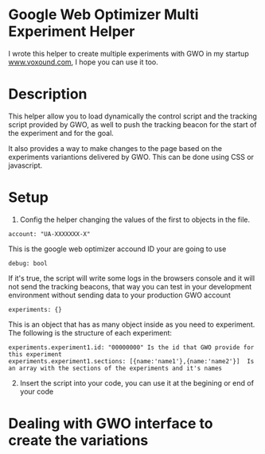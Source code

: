Google Web Optimizer Multi Experiment Helper
============================================
I wrote this helper to create multiple experiments with GWO in my startup www.voxound.com, I hope you can use it too.

Description
===========
This helper allow you to load dynamically the control script and the tracking script provided by GWO, as well to push the tracking beacon for the start of the experiment and for the goal.

It also provides a way to make changes to the page based on the experiments variantions delivered by GWO. This can be done using CSS or javascript.

Setup
=====
1) Config the helper changing the values of the first to objects in the file.

`account: "UA-XXXXXXX-X"`

This is the google web optimizer accound ID your are going to use

`debug: bool`

If it's true, the script will write some logs in the browsers console and it will not send the tracking beacons, that way you can test in your development environment without sending data to your production GWO account

`experiments: {}`

This is an object that has as many object inside as you need to experiment. The following is the structure of each experiment:

	experiments.experiment1.id: "00000000" Is the id that GWO provide for this experiment
	experiments.experiment1.sections: [{name:'name1'},{name:'name2'}]  Is an array with the sections of the experiments and it's names

2) Insert the script into your code, you can use it at the begining or end of your code

	<script src="/gwo_helper.js"></script>

Dealing with GWO interface to create the variations
===================================================
